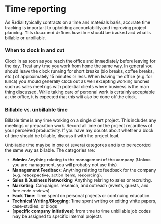 # Time reporting

As Radial typically contracts on a time and materials basis, accurate time tracking is important to upholding accountability and improving project planning.  This document defines how time should be tracked and what is billable or unbillable.

### When to clock in and out

Clock in as soon as you reach the office and immediately before leaving for the day.  Treat any time you work from home the same way.  In general you should leave the clock running for short breaks (bio breaks, coffee breaks, etc.) of approximately 15 minutes or less.  When leaving the office (e.g. for lunch) you should generally clock out as well excepting working lunches such as sales meetings with potential clients where business is the main thing discussed.  While taking care of personal work is certainly acceptable at the office, it is expected that this will also be done off the clock.

### Billable vs. unbillable time

Billable time is any time working on a single client project.  This includes any meetings or preparation work. Record all time on the project regardless of your perceived productivity.  If you have any doubts about whether a block of time should be billable, discuss it with the project lead.

Unbillable time may be in one of several categories and is to be recorded the same way as billable.  The categories are:

 - **Admin**: Anything relating to the management of the company (Unless you are management, you will probably not use this).
 - **Management Feedback**: Anything relating to feedback for the company (e.g. retrospective, action items, resourcing).
 - **Sales & Business Networking**: Anything relating to sales or recruiting.
 - **Marketing**: Campaigns, research, and outreach (events, guests, and free code reviews)
 - **Hack Time**: Time spent on personal projects or continuing education.
 - **Technical Writing/Blogging**: Time spent writing or editing white papers, case-studies, or blogs
 - **[specific company initiatives]**: from time to time unbillable job codes may be assigned to specific internal projects.
